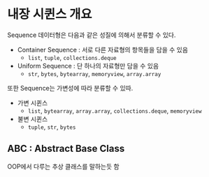 # 내장 시퀸스 개요

Sequence 데이터형은 다음과 같은 성질에 의해서 분류할 수 있다.
* Container Sequence : 서로 다른 자료형의 항목들을 담을 수 있음
  * `list`, `tuple`, `collections.deque`
* Uniform Sequence : 단 하나의 자료형만 담을 수 있음
  * `str`, `bytes`, `bytearray`, `memoryview`, `array.array`

또한 Sequence는 가변성에 따라 분류할 수 있따.
* 가변 시퀸스
  * `list`, `bytearray`, `array.array`, `collections.deque`, `memoryview`
* 불변 시퀸스
  * `tuple`, `str`, `bytes`

## ABC : Abstract Base Class
OOP에서 다루는 추상 클래스를 말하는듯 함